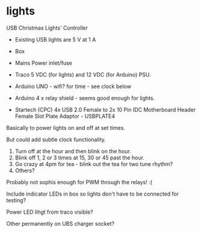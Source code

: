 # lights
USB Christmas Lights' Controller

- Existing USB lights are 5 V at 1 A

- Box
- Mains Power inlet/fuse
- Traco 5 VDC (for lights) and 12 VDC (for Arduino) PSU.
- Arduino UNO - wifi? for time - see clock below
- Arduino 4 x relay shield - seems good enough for lights.
- Startech (CPC) 4x USB 2.0 Female to 2x 10 Pin IDC Motherboard Header Female Slot Plate Adaptor -  USBPLATE4

Basically to power lights on and off at set times.

But could add subtle clock functionality.
1. Turn off at the hour and then blink on the hour.
1. Blink off 1, 2 or 3 times at 15, 30 or 45 past the hour.
1. Go crazy at 4pm for tea - blink out the tea for two tune rhythm?
1. Others?

Probably not sophis enough for PWM through the relays! :(

Include indicator LEDs in box so lights don't have to be connected for testing?

Power LED lihgt from traco visible?

Other permanently on UBS charger socket?

